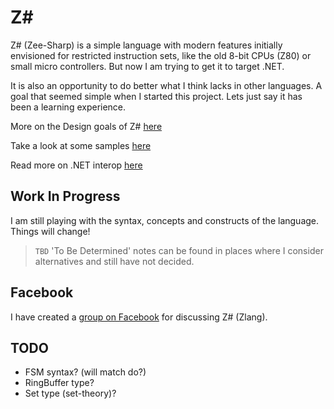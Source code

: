 # Z\#

Z# (Zee-Sharp) is a simple language with modern features initially envisioned for restricted instruction sets,
like the old 8-bit CPUs (Z80) or small micro controllers. But now I am trying to get it to target .NET.

It is also an opportunity to do better what I think lacks in other languages.
A goal that seemed simple when I started this project. Lets just say it has been a learning experience.

More on the Design goals of Z# [here](design.md)

Take a look at some samples [here](samples.md)

Read more on .NET interop [here](dotnet.md)

## Work In Progress

I am still playing with the syntax, concepts and constructs of the language. Things will change!

> `TBD` 'To Be Determined' notes can be found in places where I consider alternatives and still have not decided.

## Facebook

I have created a [group on Facebook](https://www.facebook.com/groups/724275751426108/) for discussing Z# (Zlang).

## TODO

- FSM syntax? (will match do?)
- RingBuffer type?
- Set type (set-theory)?

